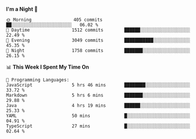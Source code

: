 <!--START_SECTION:waka-->
**I'm a Night 🦉** 

```text
🌞 Morning                405 commits         ██░░░░░░░░░░░░░░░░░░░░░░░   06.02 % 
🌆 Daytime                1512 commits        ██████░░░░░░░░░░░░░░░░░░░   22.49 % 
🌃 Evening                3049 commits        ███████████░░░░░░░░░░░░░░   45.35 % 
🌙 Night                  1758 commits        ███████░░░░░░░░░░░░░░░░░░   26.15 % 
```


📊 **This Week I Spent My Time On** 

```text
💬 Programming Languages: 
JavaScript               5 hrs 46 mins       ████████░░░░░░░░░░░░░░░░░   33.72 % 
Markdown                 5 hrs 6 mins        ███████░░░░░░░░░░░░░░░░░░   29.88 % 
Java                     4 hrs 19 mins       ██████░░░░░░░░░░░░░░░░░░░   25.33 % 
YAML                     50 mins             █░░░░░░░░░░░░░░░░░░░░░░░░   04.91 % 
TypeScript               27 mins             █░░░░░░░░░░░░░░░░░░░░░░░░   02.64 % 
```


<!--END_SECTION:waka-->
